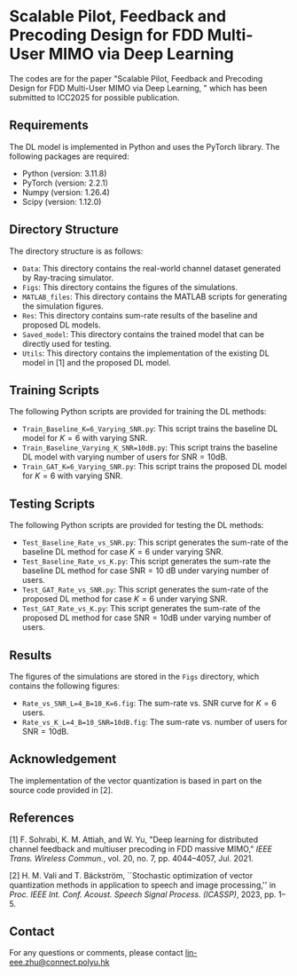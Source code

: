 # Scalable Pilot, Feedback and Precoding Design for FDD Multi-User MIMO via Deep Learning

The codes are for the paper "Scalable Pilot, Feedback and Precoding Design for FDD Multi-User MIMO via Deep Learning, " 
which has been submitted to ICC2025 for possible publication.

## Requirements
The DL model is implemented in Python and uses the PyTorch library. The following packages are required:
- Python (version: 3.11.8)
- PyTorch (version: 2.2.1)
- Numpy (version: 1.26.4)
- Scipy (version: 1.12.0)

## Directory Structure
The directory structure is as follows:
- `Data`: This directory contains the real-world channel dataset generated by Ray-tracing simulator.
- `Figs`: This directory contains the figures of the simulations.
- `MATLAB_files`: This directory contains the MATLAB scripts for generating the simulation figures.
- `Res`: This directory contains sum-rate results of the baseline and proposed DL models.
- `Saved_model`: This directory contains the trained model that can be directly used for testing.
- `Utils`: This directory contains the implementation of the existing DL model in [1] and the proposed DL model.

## Training Scripts
The following Python scripts are provided for training the DL methods:
- `Train_Baseline_K=6_Varying_SNR.py`: This script trains the baseline DL model for $K=6$ with varying $\text{SNR}$.
- `Train_Baseline_Varying_K_SNR=10dB.py`: This script trains the baseline DL model with varying number of users for $\text{SNR}=10 \text{dB}$.
- `Train_GAT_K=6_Varying_SNR.py`: This script trains the proposed DL model for $K=6$ with varying $\text{SNR}$.

## Testing Scripts
The following Python scripts are provided for testing the DL methods:
- `Test_Baseline_Rate_vs_SNR.py`: This script generates the sum-rate of the baseline DL method for case $K=6$ under varying $\text{SNR}$.
- `Test_Baseline_Rate_vs_K.py`: This script generates the sum-rate the baseline DL method for case $\text{SNR}=10$ dB under varying number of users.
- `Test_GAT_Rate_vs_SNR.py`: This script generates the sum-rate of the proposed DL method for case $K=6$ under varying $\text{SNR}$.
- `Test_GAT_Rate_vs_K.py`: This script generates the sum-rate of the proposed DL method for case $\text{SNR}=10 \text{dB}$ under varying number of users.

## Results
The figures of the simulations are stored in the `Figs` directory, which contains the following figures:
- `Rate_vs_SNR_L=4_B=10_K=6.fig`: The sum-rate vs. $\text{SNR}$ curve for $K=6$ users.
- `Rate_vs_K_L=4_B=10_SNR=10dB.fig`: The sum-rate vs. number of users for $\text{SNR}=10 \text{dB}$.

## Acknowledgement
The implementation of the vector quantization is based in part on the source code provided in [2].

## References
[1] F. Sohrabi, K. M. Attiah, and W. Yu, "Deep learning for distributed channel feedback and multiuser precoding in FDD massive MIMO," _IEEE Trans. Wireless Commun._, vol. 20, no. 7, pp. 4044–4057, Jul. 2021.

[2] H. M. Vali and T. Bäckström, ``Stochastic optimization of vector quantization methods in application to speech and image processing,'' in _Proc. IEEE Int. Conf. Acoust. Speech Signal Process. (ICASSP)_, 2023, pp. 1–5.

## Contact
For any questions or comments, please contact [lin-eee.zhu@connect.polyu.hk](mailto:lin-eee.zhu@connect.polyu.hk)